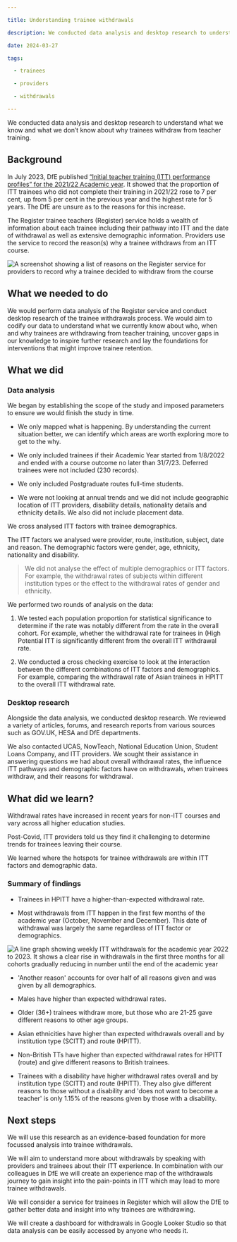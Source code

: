 ```yaml
---  

title: Understanding trainee withdrawals  

description: We conducted data analysis and desktop research to understand what we know and what we don’t know about why trainees withdraw from teacher training  

date: 2024-03-27  

tags:  

  - trainees  

  - providers  

  - withdrawals   

---  
```


We conducted data analysis and desktop research to understand what we know and what we don’t know about why trainees withdraw from teacher training.

## Background  

In July 2023, DfE published [“Initial teacher training (ITT) performance profiles” for the 2021/22 Academic year](https://www.gov.uk/government/statistics/initial-teacher-training-performance-profiles-2021-to-2022). It showed that the proportion of ITT trainees who did not complete their training in 2021/22 rose to 7 per cent, up from 5 per cent in the previous year and the highest rate for 5 years. The DfE are unsure as to the reasons for this increase.

The Register trainee teachers (Register) service holds a wealth of information about each trainee including their pathway into ITT and the date of withdrawal as well as extensive demographic information. Providers use the service to record the reason(s) why a trainee withdraws from an ITT course. 

![A screenshot showing a list of reasons on the Register service for providers to record why a trainee decided to withdraw from the course](Why-did-the-trainee-withdraw-from-the-course-Register-trainee-teachers-GOV.UK.png 'A list of reasons on the Register service for providers to record why a trainee decided to withdraw from the course')

## What we needed to do  

We would perform data analysis of the Register service and conduct desktop research of the trainee withdrawals process. We would aim to codify our data to understand what we currently know about who, when and why trainees are withdrawing from teacher training, uncover gaps in our knowledge to inspire further research and lay the foundations for interventions that might improve trainee retention. 

## What we did  

### Data analysis  

We began by establishing the scope of the study and imposed parameters to ensure we would finish the study in time. 

- We only mapped what is happening. By understanding the current situation better, we can identify which areas are worth exploring more to get to the why. 

- We only included trainees if their Academic Year started from 1/8/2022 and ended with a course outcome no later than 31/7/23. Deferred trainees were not included (230 records).  

- We only included Postgraduate routes full-time students.  

- We were not looking at annual trends and we did not include geographic location of ITT providers, disability details, nationality details and ethnicity details. We also did not include placement data.   

We cross analysed ITT factors with trainee demographics.  

The ITT factors we analysed were provider, route, institution, subject, date and reason. The demographic factors were gender, age, ethnicity, nationality and disability.  

> We did not analyse the effect of multiple demographics or ITT factors. For example, the withdrawal rates of subjects within different institution types or the effect to the withdrawal rates of gender and ethnicity.   

We performed two rounds of analysis on the data: 

1. We tested each population proportion for statistical significance to determine if the rate was notably different from the rate in the overall cohort. For example, whether the withdrawal rate for trainees in (High Potential ITT is significantly different from the overall ITT withdrawal rate.   

2. We conducted a cross checking exercise to look at the interaction between the different combinations of ITT factors and demographics. For example, comparing the withdrawal rate of Asian trainees in HPITT to the overall ITT withdrawal rate.   

### Desktop research  

Alongside the data analysis, we conducted desktop research. We reviewed a variety of articles, forums, and research reports from various sources such as GOV.UK, HESA and DfE departments.  

We also contacted UCAS, NowTeach, National Education Union, Student Loans Company, and ITT providers. We sought their assistance in answering questions we had about overall withdrawal rates, the influence ITT pathways and demographic factors have on withdrawals, when trainees withdraw, and their reasons for withdrawal.  

## What did we learn?  

Withdrawal rates have increased in recent years for non-ITT courses and vary across all higher education studies. 

Post-Covid, ITT providers told us they find it challenging to determine trends for trainees leaving their course. 

We learned where the hotspots for trainee withdrawals are within ITT factors and demographic data. 

### Summary of findings  

- Trainees in HPITT have a higher-than-expected withdrawal rate. 

- Most withdrawals from ITT happen in the first few months of the academic year (October, November and December). This date of withdrawal was largely the same regardless of ITT factor or demographics. 

![A line graph showing weekly ITT withdrawals for the academic year 2022 to 2023. It shows a clear rise in withdrawals in the first three months for all cohorts gradually reducing in number until the end of the academic year](Weekly-ITT-withdrawals-for-academic-year-2022_23.png 'ITT withdrawals by date')

- 'Another reason' accounts for over half of all reasons given and was given by all demographics. 

- Males have higher than expected withdrawal rates.   

- Older (36+) trainees withdraw more, but those who are 21-25 gave different reasons to other age groups.   

- Asian ethnicities have higher than expected withdrawals overall and by institution type (SCITT) and route (HPITT).   

- Non-British TTs have higher than expected withdrawal rates for HPITT (route) and give different reasons to British trainees. 

- Trainees with a disability have higher withdrawal rates overall and by institution type (SCITT) and route (HPITT). They also give different reasons to those without a disability and 'does not want to become a teacher' is only 1.15% of the reasons given by those with a disability.  

## Next steps  

We will use this research as an evidence-based foundation for more focussed analysis into trainee withdrawals. 

We will aim to understand more about withdrawals by speaking with providers and trainees about their ITT experience. In combination with our colleagues in DfE we will create an experience map of the withdrawals journey to gain insight into the pain-points in ITT which may lead to more trainee withdrawals. 

We will consider a service for trainees in Register which will allow the DfE to gather better data and insight into why trainees are withdrawing.  

We will create a dashboard for withdrawals in Google Looker Studio so that data analysis can be easily accessed by anyone who needs it.
